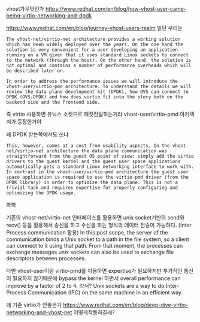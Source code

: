 vhost가무엇인가
<https://www.redhat.com/en/blog/how-vhost-user-came-being-virtio-networking-and-dpdk>

<https://www.redhat.com/en/blog/journey-vhost-users-realm>
일단 우리는 
```
The vhost-net/virtio-net architecture provides a working solution which has been widely deployed over the years. On the one hand the solution is very convenient for a user developing an application running on a VM given that it uses standard Linux sockets to connect to the network (through the host). On the other hand, the solution is not optimal and contains a number of performance overheads which will be described later on. 

In order to address the performance issues we will introduce the vhost-user/virtio-pmd architecture. To understand the details we will review the data plane development kit (DPDK), how OVS can connect to DPDK (OVS-DPDK) and how does virtio fit into the story both on the backend side and the frontend side.
```
즉 
virtio 사용하면 유닉스 소켓으로 패킷전달하는거라
vhost-user/virtio-pmd 아키텍쳐가 등장한거야


왜 DPDK 받는쪽에서도 쓰냐
```
This, however, comes at a cost from usability aspects. In the vhost-net/virtio-net architecture the data plane communication was straightforward from the guest OS point of view: simply add the virtio drivers to the guest kernel and the guest user space applications automatically gets a standard Linux networking interface to work with.
In contrast in the vhost-user/virtio-pmd architecture the guest user space application is required to use the virtio-pmd driver (from the DPDK library) in order to optimize the data plane. This is not a trivial task and requires expertise for properly configuring and optimizing the DPDK usage. 
```

봐봐

기존의 vhost-net/virtio-net 인터페이스를 활용하면
unix socket기반의 send와 recv() 등을 활용해서 송신을 하고 수신을 하는 형식의 데이터 전송이 가능하다.
(Inter Process communication 활용) 
In this post scope, the server of the communication binds a Unix socket to a path in the file system, so a client can connect to it using that path. From that moment, the processes can exchange messages
unix sockets can also be used to exchange file descriptors between processes. 

다만 vhost-user이랑 virtio-pmd를 이용하면 expertise가 필요하지만 부가적인 통신이 필요하지 않기때문에 bypass the kernel 하면서 
overall performance can improve by a factor of 2 to 4. 라서?
Unix sockets are a way to do Inter-Process Communication (IPC) on the same machine in an efficient way. 

왜 기존 virtio가 안좋은가
<https://www.redhat.com/en/blog/deep-dive-virtio-networking-and-vhost-net>
어떻게작동하길래? 
